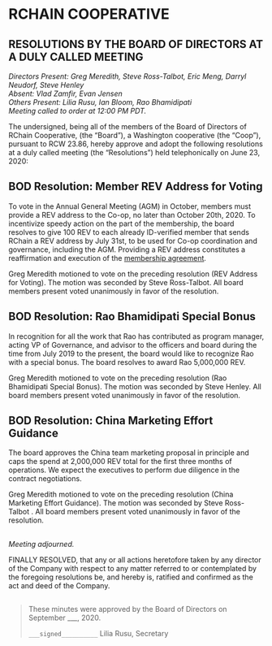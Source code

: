 <!Markdown rendering of [20200623_minutes.pdf](/2020/06-23/20200623_minutes.pdf)->
# RCHAIN COOPERATIVE

## RESOLUTIONS BY THE BOARD OF DIRECTORS AT A DULY CALLED MEETING

*Directors Present: Greg Meredith, Steve Ross-Talbot, Eric Meng, Darryl Neudorf, Steve Henley* \
*Absent:  Vlad Zamfir, Evan Jensen* \
*Others Present:  Lilia Rusu, Ian Bloom, Rao Bhamidipati* \
*Meeting called to order at 12:00 PM PDT.*


The undersigned, being all of the members of the Board of Directors of RChain Cooperative, (the “Board”), a Washington cooperative (the “Coop”), pursuant to RCW 23.86, hereby approve and adopt the following resolutions at a duly called meeting (the “Resolutions”) held telephonically on June 23, 2020:

##

## BOD Resolution: Member REV Address for Voting

To vote in the Annual General Meeting (AGM) in October, members must provide a REV address to the Co-op, no later than October 20th, 2020.  To incentivize speedy action on the part of the membership, the board resolves to give 100 REV to each already ID-verified member that sends RChain a REV address by July 31st, to be used for Co-op coordination and governance, including the AGM.  Providing a REV address constitutes a reaffirmation and execution of the [membership agreement](https://github.com/rchain/legaldocs/blob/master/Coop_Membership_Agreement.md).

Greg Meredith motioned to vote on the preceding resolution (REV Address for Voting). The motion was seconded by Steve Ross-Talbot. All board members present voted unanimously in favor of the resolution.

##

## BOD Resolution: Rao Bhamidipati Special Bonus

In recognition for all the work that Rao has contributed as program manager, acting VP of Governance, and advisor to the officers and board during the time from July 2019 to the present, the board would like to recognize Rao with a special bonus.  The board resolves to award Rao 5,000,000 REV. 

Greg Meredith motioned to vote on the preceding resolution (Rao Bhamidipati Special Bonus). The motion was seconded by Steve Henley. All board members present voted unanimously in favor of the resolution.

##

## BOD Resolution: China Marketing Effort Guidance

The board approves the China team marketing proposal in principle and caps the spend at 2,000,000 REV total for the first three months of operations.  We expect the executives to perform due diligence in the contract negotiations.

Greg Meredith motioned to vote on the preceding resolution (China Marketing Effort Guidance). The motion was seconded by Steve Ross-Talbot . All board members present voted unanimously in favor of the resolution.

##

*Meeting adjourned.*

FINALLY RESOLVED, that any or all actions heretofore taken by any director of the Company with respect to any matter referred to or contemplated by the foregoing resolutions be, and hereby is, ratified and confirmed as the act and deed of the Company.

##

>These minutes were approved by the Board of Directors on September ___, 2020.
>
> `___signed__________`
> Lilia Rusu, Secretary
